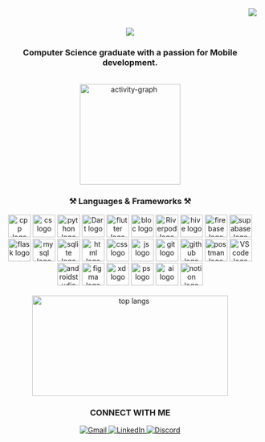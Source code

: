 <img align="right" src="https://komarev.com/ghpvc/?username=m7md-gafarr&style=flat&color=blue&labelColor=000000" media="(prefers-color-scheme: dark)" />

<h1 align="center">
  <picture>
    <source 
      media="(prefers-color-scheme: dark)" 
      srcset="https://readme-typing-svg.herokuapp.com/?font=Righteous&size=35&center=true&vCenter=true&width=500&height=70&duration=4000&lines=Hi+There!+👋;+I'm+Mohamed+Gafar;&color=4B4B4B" />
    <source 
      media="(prefers-color-scheme: light)" 
      srcset="https://readme-typing-svg.herokuapp.com/?font=Righteous&size=35&center=true&vCenter=true&width=500&height=70&duration=4000&lines=Hi+There!+👋;+I'm+Mohamed+Gafar;&color=000000" />
    <img src="https://readme-typing-svg.herokuapp.com/?font=Righteous&size=35&center=true&vCenter=true&width=500&height=70&duration=4000&lines=Hi+There!+👋;+I'm+Mohamed+Gafar;&color=4B4B4B" />
  </picture>
</h1>

<h3 align="center">Computer Science graduate with a passion for Mobile development.</h3>
<br/>   
<div align="center">
  <picture>
    <source 
      media="(prefers-color-scheme: dark)" 
      srcset="https://github-readme-activity-graph.vercel.app/graph?username=m7md-gafarr&area=true&hide_border=true&theme=github" />
    <source 
      media="(prefers-color-scheme: light)" 
      srcset="https://github-readme-activity-graph.vercel.app/graph?username=m7md-gafarr&area=true&hide_border=true&theme=github-light" />
    <img src="https://github-readme-activity-graph.vercel.app/graph?username=m7md-gafarr&area=true&hide_border=true&theme=github" height="200" alt="activity-graph" />
  </picture>
</div>

<h3 align="center">⚒️ Languages & Frameworks ⚒️</h3>
<div align="center">
  <img src="https://skillicons.dev/icons?i=cpp&theme=dark" height="45" width="45" alt="cpp logo"/>
  <img src="https://skillicons.dev/icons?i=cs&theme=dark" height="45" width="45" alt="cs logo"/>
  <img src="https://skillicons.dev/icons?i=python&theme=dark" height="45" width="45" alt="python logo"/>
  <img src="https://skillicons.dev/icons?i=dart&theme=dark" height="45" width="45" alt="Dart logo"/>
  <img src="https://skillicons.dev/icons?i=flutter&theme=dark" height="45" width="45" alt="flutter logo"/>
  <img src="https://github.com/user-attachments/assets/d63b9f3e-8476-460b-8ede-8f02b977e355" width="45" height="45" alt="bloc logo"/>
  <img src="https://github.com/user-attachments/assets/21ffffcd-7552-4953-8bee-e02bc6797de9" width="45" height="45" alt="Riverpod logo"/>
  <img src="https://github.com/user-attachments/assets/a1604607-6b70-45e6-a41d-69a9245e7013" width="45" height="45" alt="hive logo"/>
  <img src="https://skillicons.dev/icons?i=firebase&theme=dark" height="45" width="45" alt="firebase logo"/>
  <img src="https://skillicons.dev/icons?i=supabase&theme=dark" height="45" width="45" alt="supabase logo"/>
  <img src="https://skillicons.dev/icons?i=flask&theme=dark" height="45" width="45" alt="flask logo"/>
  <img src="https://skillicons.dev/icons?i=mysql&theme=dark" height="45" width="45" alt="mysql logo"/>
  <img src="https://skillicons.dev/icons?i=sqlite&theme=dark" height="45" width="45" alt="sqlite logo"/>
  <img src="https://skillicons.dev/icons?i=html&theme=dark" width="45" height="45" alt="html logo"/>
  <img src="https://skillicons.dev/icons?i=css&theme=dark" width="45" height="45" alt="css logo"/>
  <img src="https://skillicons.dev/icons?i=js&theme=dark" width="45" height="45" alt="js logo"/>
  <img src="https://skillicons.dev/icons?i=git&theme=dark" height="45" width="45" alt="git logo"/>
  <img src="https://skillicons.dev/icons?i=github&theme=dark" height="45" width="45" alt="github logo"/>
  <img src="https://skillicons.dev/icons?i=postman&theme=dark" width="45" height="45" alt="postman logo"/>
  <img src="https://skillicons.dev/icons?i=vscode&theme=dark" height="45" width="45" alt="VScode logo"/>
  <img src="https://skillicons.dev/icons?i=androidstudio&theme=dark" height="45" width="45" alt="androidstudio logo"/>
  <img src="https://skillicons.dev/icons?i=figma&theme=dark" width="45" height="45" alt="figma logo"/>
  <img src="https://skillicons.dev/icons?i=xd&theme=dark" width="45" height="45" alt="xd logo"/>
  <img src="https://skillicons.dev/icons?i=ps&theme=dark" width="45" height="45" alt="ps logo"/>
  <img src="https://skillicons.dev/icons?i=ai&theme=dark" width="45" height="45" alt="ai logo"/>
  <picture>
    <source media="(prefers-color-scheme: dark)" srcset="https://skillicons.dev/icons?i=notion&theme=dark" />
    <source media="(prefers-color-scheme: light)" srcset="https://skillicons.dev/icons?i=notion&theme=light" />
    <img src="https://skillicons.dev/icons?i=notion&theme=dark" width="45" height="45" alt="notion logo"/>
  </picture>
</div>

<br/>
<div align="center">
  <picture>
    <source 
      media="(prefers-color-scheme: dark)" 
      srcset="https://github-readme-stats-salesp07.vercel.app/api/top-langs/?username=m7md-gafarr&hide=HTML&langs_count=8&layout=compact&theme=react&border_radius=10&size_weight=0.5&count_weight=0.5&exclude_repo=github-readme-stats" />
    <source 
      media="(prefers-color-scheme: light)" 
      srcset="https://github-readme-stats-salesp07.vercel.app/api/top-langs/?username=m7md-gafarr&hide=HTML&langs_count=8&layout=compact&theme=light&border_radius=10&size_weight=0.5&count_weight=0.5&exclude_repo=github-readme-stats" />
    <img width="390" height="200" src="https://github-readme-stats-salesp07.vercel.app/api/top-langs/?username=m7md-gafarr&hide=HTML&langs_count=8&layout=compact&theme=react&border_radius=10&size_weight=0.5&count_weight=0.5&exclude_repo=github-readme-stats" alt="top langs" />
  </picture>
</div>

<h3 align="center"> CONNECT WITH ME </h3>
<div align="center">  
  <a href="mailto:m7md.gafarr@gmail.com">
    <picture>
      <source media="(prefers-color-scheme: dark)" srcset="https://img.shields.io/badge/Gmail-333333?style=for-the-badge&logo=gmail&logoColor=red" />
      <source media="(prefers-color-scheme: light)" srcset="https://img.shields.io/badge/Gmail-FFFFFF?style=for-the-badge&logo=gmail&logoColor=red" />
      <img src="https://img.shields.io/badge/Gmail-333333?style=for-the-badge&logo=gmail&logoColor=red" alt="Gmail" />
    </picture>
  </a>
  <a href="https://www.linkedin.com/in/MohamedSobhyGafar/" target="_blank">
    <picture>
      <source media="(prefers-color-scheme: dark)" srcset="https://img.shields.io/badge/LinkedIn-0077B5?style=for-the-badge&logo=linkedin&logoColor=white" />
      <source media="(prefers-color-scheme: light)" srcset="https://img.shields.io/badge/LinkedIn-0077B5?style=for-the-badge&logo=linkedin&logoColor=black" />
      <img src="https://img.shields.io/badge/LinkedIn-0077B5?style=for-the-badge&logo=linkedin&logoColor=white" alt="LinkedIn" />
    </picture>
  </a>
  <a href="https://discord.com/users/m7md_gafar" target="_blank">
    <picture>
      <source media="(prefers-color-scheme: dark)" srcset="https://img.shields.io/badge/Discord-5865F2?style=for-the-badge&logo=discord&logoColor=white" />
      <source media="(prefers-color-scheme: light)" srcset="https://img.shields.io/badge/Discord-5865F2?style=for-the-badge&logo=discord&logoColor=black" />
      <img src="https://img.shields.io/badge/Discord-5865F2?style=for-the-badge&logo=discord&logoColor=white" alt="Discord" />
    </picture>
  </a>
</div>
